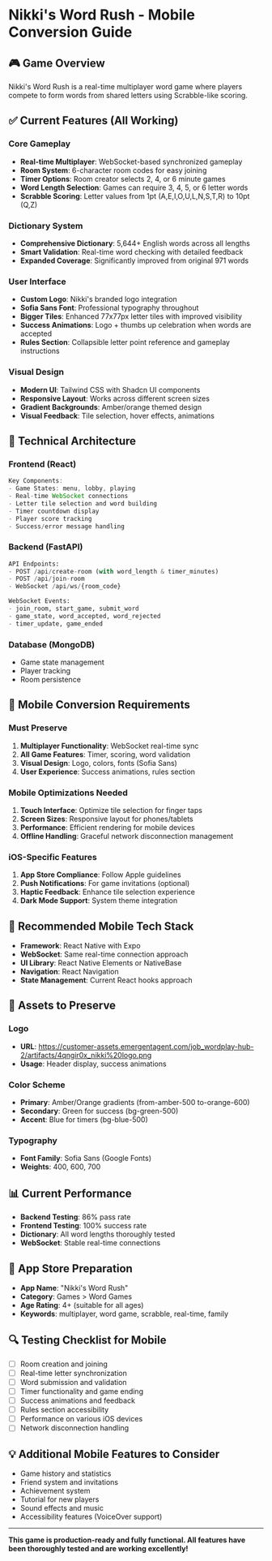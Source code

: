 # Nikki's Word Rush - Mobile Conversion Guide

## 🎮 **Game Overview**
Nikki's Word Rush is a real-time multiplayer word game where players compete to form words from shared letters using Scrabble-like scoring.

## ✅ **Current Features (All Working)**

### **Core Gameplay**
- **Real-time Multiplayer**: WebSocket-based synchronized gameplay
- **Room System**: 6-character room codes for easy joining
- **Timer Options**: Room creator selects 2, 4, or 6 minute games
- **Word Length Selection**: Games can require 3, 4, 5, or 6 letter words
- **Scrabble Scoring**: Letter values from 1pt (A,E,I,O,U,L,N,S,T,R) to 10pt (Q,Z)

### **Dictionary System**
- **Comprehensive Dictionary**: 5,644+ English words across all lengths
- **Smart Validation**: Real-time word checking with detailed feedback
- **Expanded Coverage**: Significantly improved from original 971 words

### **User Interface**
- **Custom Logo**: Nikki's branded logo integration
- **Sofia Sans Font**: Professional typography throughout
- **Bigger Tiles**: Enhanced 77x77px letter tiles with improved visibility
- **Success Animations**: Logo + thumbs up celebration when words are accepted
- **Rules Section**: Collapsible letter point reference and gameplay instructions

### **Visual Design**
- **Modern UI**: Tailwind CSS with Shadcn UI components
- **Responsive Layout**: Works across different screen sizes
- **Gradient Backgrounds**: Amber/orange themed design
- **Visual Feedback**: Tile selection, hover effects, animations

## 🔧 **Technical Architecture**

### **Frontend (React)**
```javascript
Key Components:
- Game States: menu, lobby, playing
- Real-time WebSocket connections
- Letter tile selection and word building
- Timer countdown display
- Player score tracking
- Success/error message handling
```

### **Backend (FastAPI)**
```python
API Endpoints:
- POST /api/create-room (with word_length & timer_minutes)
- POST /api/join-room
- WebSocket /api/ws/{room_code}

WebSocket Events:
- join_room, start_game, submit_word
- game_state, word_accepted, word_rejected
- timer_update, game_ended
```

### **Database (MongoDB)**
- Game state management
- Player tracking
- Room persistence

## 🎯 **Mobile Conversion Requirements**

### **Must Preserve**
1. **Multiplayer Functionality**: WebSocket real-time sync
2. **All Game Features**: Timer, scoring, word validation
3. **Visual Design**: Logo, colors, fonts (Sofia Sans)
4. **User Experience**: Success animations, rules section

### **Mobile Optimizations Needed**
1. **Touch Interface**: Optimize tile selection for finger taps
2. **Screen Sizes**: Responsive layout for phones/tablets
3. **Performance**: Efficient rendering for mobile devices
4. **Offline Handling**: Graceful network disconnection management

### **iOS-Specific Features**
1. **App Store Compliance**: Follow Apple guidelines
2. **Push Notifications**: For game invitations (optional)
3. **Haptic Feedback**: Enhance tile selection experience
4. **Dark Mode Support**: System theme integration

## 📱 **Recommended Mobile Tech Stack**
- **Framework**: React Native with Expo
- **WebSocket**: Same real-time connection approach
- **UI Library**: React Native Elements or NativeBase
- **Navigation**: React Navigation
- **State Management**: Current React hooks approach

## 🎨 **Assets to Preserve**

### **Logo**
- **URL**: https://customer-assets.emergentagent.com/job_wordplay-hub-2/artifacts/4qngir0x_nikki%20logo.png
- **Usage**: Header display, success animations

### **Color Scheme**
- **Primary**: Amber/Orange gradients (from-amber-500 to-orange-600)
- **Secondary**: Green for success (bg-green-500)
- **Accent**: Blue for timers (bg-blue-500)

### **Typography**
- **Font Family**: Sofia Sans (Google Fonts)
- **Weights**: 400, 600, 700

## 📊 **Current Performance**
- **Backend Testing**: 86% pass rate
- **Frontend Testing**: 100% success rate  
- **Dictionary**: All word lengths thoroughly tested
- **WebSocket**: Stable real-time connections

## 🚀 **App Store Preparation**
- **App Name**: "Nikki's Word Rush"
- **Category**: Games > Word Games
- **Age Rating**: 4+ (suitable for all ages)
- **Keywords**: multiplayer, word game, scrabble, real-time, family

## 🔍 **Testing Checklist for Mobile**
- [ ] Room creation and joining
- [ ] Real-time letter synchronization
- [ ] Word submission and validation
- [ ] Timer functionality and game ending
- [ ] Success animations and feedback
- [ ] Rules section accessibility
- [ ] Performance on various iOS devices
- [ ] Network disconnection handling

## 💡 **Additional Mobile Features to Consider**
- Game history and statistics
- Friend system and invitations
- Achievement system
- Tutorial for new players
- Sound effects and music
- Accessibility features (VoiceOver support)

---

**This game is production-ready and fully functional. All features have been thoroughly tested and are working excellently!**